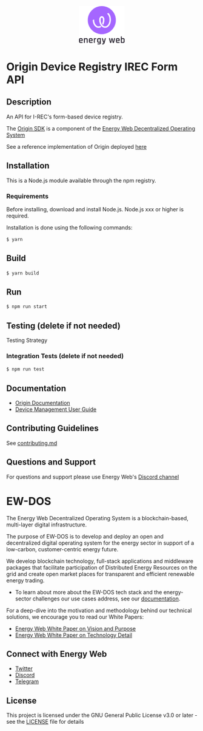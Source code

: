<p align="center">
  <a href="https://www.energyweb.org" target="blank"><img src="../../../docs/images/EW.png"width="120" alt="Energy Web Foundation Logo" /></a>
</p>

# Origin Device Registry IREC Form API

## Description

An API for I-REC's form-based device registry.

The [Origin SDK](../../../README.md) is a component of the [Energy Web Decentralized Operating System](#ew-dos)

See a reference implementation of Origin deployed [here](https://origin-ui-canary.herokuapp.com/device/all)

## Installation

This is a Node.js module available through the npm registry.

### Requirements

Before installing, download and install Node.js. Node.js xxx or higher is required.

Installation is done using the following commands:

```sh
$ yarn
```

## Build

```sh
$ yarn build
```

## Run

```sh
$ npm run start
```

## Testing (delete if not needed)

Testing Strategy

### Integration Tests (delete if not needed)

```sh
$ npm run test
```

## Documentation

-   [Origin Documentation](https://energy-web-foundation-origin.readthedocs-hosted.com/en/latest/)
-   [Device Management User Guide](https://energy-web-foundation-origin.readthedocs-hosted.com/en/latest/user-guide-device-management/)

## Contributing Guidelines

See [contributing.md](../../../contributing.md)

## Questions and Support

For questions and support please use Energy Web's [Discord channel](https://discord.com/channels/706103009205288990/843970822254362664)

# EW-DOS

The Energy Web Decentralized Operating System is a blockchain-based, multi-layer digital infrastructure.

The purpose of EW-DOS is to develop and deploy an open and decentralized digital operating system for the energy sector in support of a low-carbon, customer-centric energy future.

We develop blockchain technology, full-stack applications and middleware packages that facilitate participation of Distributed Energy Resources on the grid and create open market places for transparent and efficient renewable energy trading.

-   To learn about more about the EW-DOS tech stack and the energy-sector challenges our use cases address, see our [documentation](https://energy-web-foundation.gitbook.io/energy-web/).

For a deep-dive into the motivation and methodology behind our technical solutions, we encourage you to read our White Papers:

-   [Energy Web White Paper on Vision and Purpose](https://www.energyweb.org/reports/EWDOS-Vision-Purpose/)
-   [Energy Web White Paper on Technology Detail](https://www.energyweb.org/wp-content/uploads/2020/06/EnergyWeb-EWDOS-PART2-TechnologyDetail-202006-vFinal.pdf)

## Connect with Energy Web

-   [Twitter](https://twitter.com/energywebx)
-   [Discord](https://discord.com/channels/706103009205288990/843970822254362664)
-   [Telegram](https://t.me/energyweb)

## License

This project is licensed under the GNU General Public License v3.0 or later - see the [LICENSE](LICENSE) file for details
